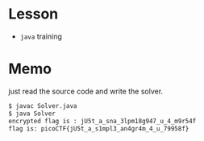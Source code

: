 # Lesson  
- `java` training  

# Memo  
just read the source code and write the solver.  
```zsh
$ javac Solver.java
$ java Solver
encrypted flag is : jU5t_a_sna_3lpm18g947_u_4_m9r54f
flag is: picoCTF{jU5t_a_s1mpl3_an4gr4m_4_u_79958f}
```